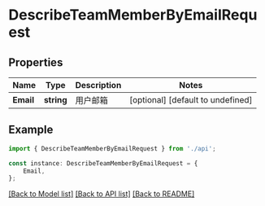 # DescribeTeamMemberByEmailRequest


## Properties

Name | Type | Description | Notes
------------ | ------------- | ------------- | -------------
**Email** | **string** | 用户邮箱 | [optional] [default to undefined]

## Example

```typescript
import { DescribeTeamMemberByEmailRequest } from './api';

const instance: DescribeTeamMemberByEmailRequest = {
    Email,
};
```

[[Back to Model list]](../README.md#documentation-for-models) [[Back to API list]](../README.md#documentation-for-api-endpoints) [[Back to README]](../README.md)
